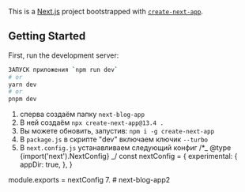 This is a [Next.js](https://nextjs.org/) project bootstrapped with [`create-next-app`](https://github.com/vercel/next.js/tree/canary/packages/create-next-app).

## Getting Started

First, run the development server:

```bash
ЗАПУСК приложения `npm run dev`
# or
yarn dev
# or
pnpm dev
```

1. сперва создаём папку `next-blog-app`
2. В ней создаём `npx create-next-app@13.4 .`
3. Вы можете обновить, запустив: `npm i -g create-next-app`
4. В `package.js` в скрипте "dev" включаем ключик `--turbo`
5. В `next.config.js` устанавливаем следующий конфиг
   /\*_ @type {import('next').NextConfig} _/
   const nextConfig = {
   experimental: {
   appDir: true,
   },
   }

module.exports = nextConfig 7.
#   n e x t - b l o g - a p p 2  
 